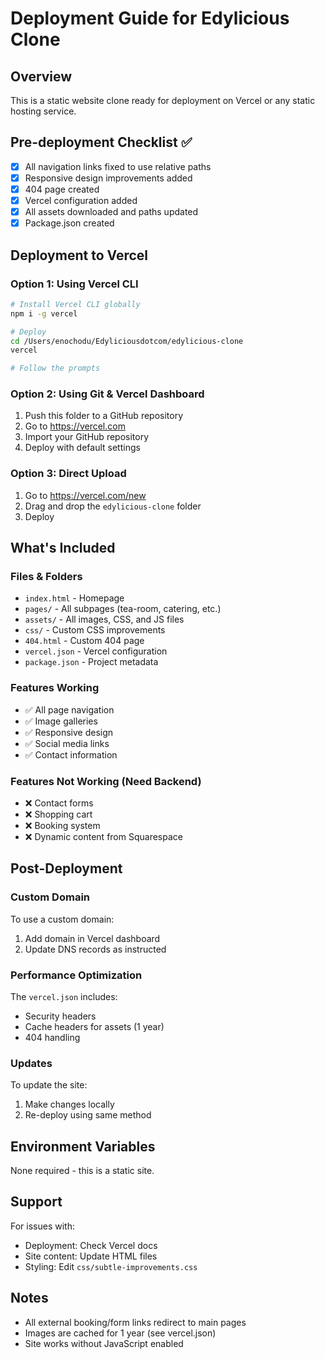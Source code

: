 # Deployment Guide for Edylicious Clone

## Overview
This is a static website clone ready for deployment on Vercel or any static hosting service.

## Pre-deployment Checklist ✅
- [x] All navigation links fixed to use relative paths
- [x] Responsive design improvements added
- [x] 404 page created
- [x] Vercel configuration added
- [x] All assets downloaded and paths updated
- [x] Package.json created

## Deployment to Vercel

### Option 1: Using Vercel CLI
```bash
# Install Vercel CLI globally
npm i -g vercel

# Deploy
cd /Users/enochodu/Edyliciousdotcom/edylicious-clone
vercel

# Follow the prompts
```

### Option 2: Using Git & Vercel Dashboard
1. Push this folder to a GitHub repository
2. Go to https://vercel.com
3. Import your GitHub repository
4. Deploy with default settings

### Option 3: Direct Upload
1. Go to https://vercel.com/new
2. Drag and drop the `edylicious-clone` folder
3. Deploy

## What's Included

### Files & Folders
- `index.html` - Homepage
- `pages/` - All subpages (tea-room, catering, etc.)
- `assets/` - All images, CSS, and JS files
- `css/` - Custom CSS improvements
- `404.html` - Custom 404 page
- `vercel.json` - Vercel configuration
- `package.json` - Project metadata

### Features Working
- ✅ All page navigation
- ✅ Image galleries
- ✅ Responsive design
- ✅ Social media links
- ✅ Contact information

### Features Not Working (Need Backend)
- ❌ Contact forms
- ❌ Shopping cart
- ❌ Booking system
- ❌ Dynamic content from Squarespace

## Post-Deployment

### Custom Domain
To use a custom domain:
1. Add domain in Vercel dashboard
2. Update DNS records as instructed

### Performance Optimization
The `vercel.json` includes:
- Security headers
- Cache headers for assets (1 year)
- 404 handling

### Updates
To update the site:
1. Make changes locally
2. Re-deploy using same method

## Environment Variables
None required - this is a static site.

## Support
For issues with:
- Deployment: Check Vercel docs
- Site content: Update HTML files
- Styling: Edit `css/subtle-improvements.css`

## Notes
- All external booking/form links redirect to main pages
- Images are cached for 1 year (see vercel.json)
- Site works without JavaScript enabled